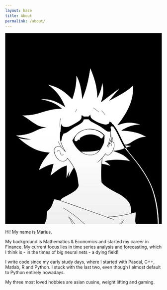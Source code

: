 ```yaml
---
layout: base
title: About
permalink: /about/
---
```


<div class="about-page">
  <div class="about-image">
      <img src="/assets/images/bersten.png" alt="About Me">

  </div>
  <div class="about-text">
      <p>Hi! My name is Marius.</p>
      <p>My background is Mathematics & Economics and started my career in Finance.
      My current focus lies in time series analysis and forecasting, which I think is - in the times of big neural nets - a dying field!</p>
      <p>I write code since my early study days, where I started with Pascal, C++, Matlab, R and Python. I stuck with the last two, even though I almost default to Python entirely nowadays.</p>
      <p>My three most loved hobbies are asian cusine, weight lifting and gaming.</p>
  </div>
</div>

